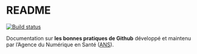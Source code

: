 # README
[![Build status](https://github.com/ansforge/Documentation/workflows/main%20branch%20CI/badge.svg)](https://github.com/ansforge/Documentation/actions?query=workflow%3A%22main+branch+CI%22)

Documentation sur <B>les bonnes pratiques de Github</B> développé et maintenu par l’Agence du Numérique en Santé ([ANS](https://esante.gouv.fr/)).

